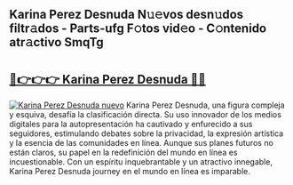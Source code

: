 ## Karina Perez Desnuda N𝚞𝚎vos desn𝚞dos filtr𝚊dos - Parts-ufg F𝚘tos vid𝚎o - C𝚘ntenido atr𝚊ctivo SmqTg

# <h2><a href="http://mb2qyz4.tromn.icu/?c=Karina+Perez+Desnuda">🔗👉👉👉 Karina Perez Desnuda 🔗🔗</a></h2>

[![Karina Perez Desnuda nuevo](https://i.imgur.com/pEAQMta.gif)](http://mb2qyz4.tromn.icu/?c=Karina+Perez+Desnuda)
Karina Perez Desnuda, una figura compleja y esquiva, desafía la clasificación directa. Su uso innovador de los medios digitales para la autopresentación ha cautivado y enfurecido a sus seguidores, estimulando debates sobre la privacidad, la expresión artística y la esencia de las comunidades en línea. Aunque sus planes futuros no están claros, su papel en la redefinición del mundo en línea es incuestionable. Con un espíritu inquebrantable y un atractivo innegable, Karina Perez Desnuda journey en el mundo en línea es imparable.

